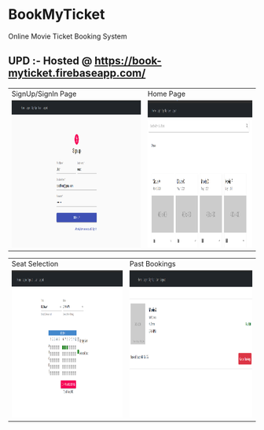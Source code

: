 # BookMyTicket
Online Movie Ticket Booking System

## UPD :- Hosted @ https://book-myticket.firebaseapp.com/

<table>
  <tr>
     <td>SignUp/SignIn Page</td>
     <td>Home Page</td>
  </tr>
  <tr>
    <td><img src="https://github.com/MadhavAgarwal21/BookMyTicket/blob/main/SignUp%20Page.png" alt="SignUp/SignIn Page" width="100%" height="300px"></td>
    <td><img src="https://github.com/MadhavAgarwal21/BookMyTicket/blob/main/Home%20Screen.png" alt="Home Page" width="100%" height="300px"></td>
  </tr>
 </table>
 
 <table>
  <tr>
     <td>Seat Selection</td>
     <td>Past Bookings</td>
  </tr>
  <tr>
    <td><img src="https://github.com/MadhavAgarwal21/BookMyTicket/blob/main/Seat%20Selection.png" alt="Seat Selection" width="100%" height="300px"></td>
    <td><img src="https://github.com/MadhavAgarwal21/BookMyTicket/blob/main/Past%20Bookings.png" alt="Past Bookings" width="100%" height="300px"></td>
  </tr>
 </table>
